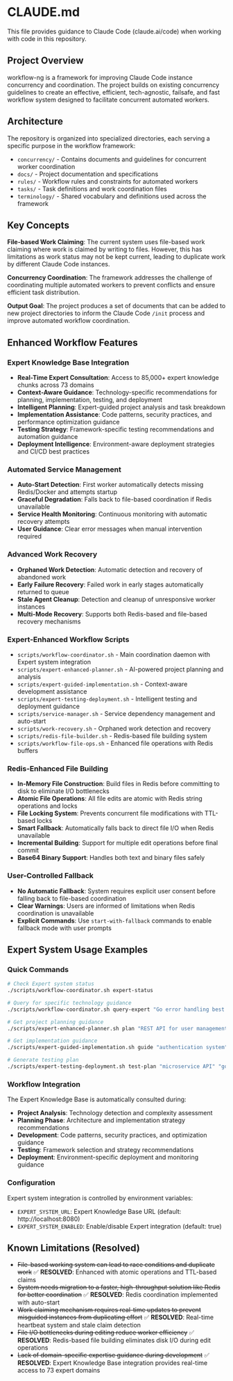 # CLAUDE.md

This file provides guidance to Claude Code (claude.ai/code) when working with code in this repository.

## Project Overview

workflow-ng is a framework for improving Claude Code instance concurrency and coordination. The project builds on existing concurrency guidelines to create an effective, efficient, tech-agnostic, failsafe, and fast workflow system designed to facilitate concurrent automated workers.

## Architecture

The repository is organized into specialized directories, each serving a specific purpose in the workflow framework:

- `concurrency/` - Contains documents and guidelines for concurrent worker coordination
- `docs/` - Project documentation and specifications  
- `rules/` - Workflow rules and constraints for automated workers
- `tasks/` - Task definitions and work coordination files
- `terminology/` - Shared vocabulary and definitions used across the framework

## Key Concepts

**File-based Work Claiming**: The current system uses file-based work claiming where work is claimed by writing to files. However, this has limitations as work status may not be kept current, leading to duplicate work by different Claude Code instances.

**Concurrency Coordination**: The framework addresses the challenge of coordinating multiple automated workers to prevent conflicts and ensure efficient task distribution.

**Output Goal**: The project produces a set of documents that can be added to new project directories to inform the Claude Code `/init` process and improve automated workflow coordination.

## Enhanced Workflow Features

### Expert Knowledge Base Integration
- **Real-Time Expert Consultation**: Access to 85,000+ expert knowledge chunks across 73 domains
- **Context-Aware Guidance**: Technology-specific recommendations for planning, implementation, testing, and deployment
- **Intelligent Planning**: Expert-guided project analysis and task breakdown
- **Implementation Assistance**: Code patterns, security practices, and performance optimization guidance
- **Testing Strategy**: Framework-specific testing recommendations and automation guidance
- **Deployment Intelligence**: Environment-aware deployment strategies and CI/CD best practices

### Automated Service Management
- **Auto-Start Detection**: First worker automatically detects missing Redis/Docker and attempts startup
- **Graceful Degradation**: Falls back to file-based coordination if Redis unavailable
- **Service Health Monitoring**: Continuous monitoring with automatic recovery attempts
- **User Guidance**: Clear error messages when manual intervention required

### Advanced Work Recovery
- **Orphaned Work Detection**: Automatic detection and recovery of abandoned work
- **Early Failure Recovery**: Failed work in early stages automatically returned to queue
- **Stale Agent Cleanup**: Detection and cleanup of unresponsive worker instances
- **Multi-Mode Recovery**: Supports both Redis-based and file-based recovery mechanisms

### Expert-Enhanced Workflow Scripts
- `scripts/workflow-coordinator.sh` - Main coordination daemon with Expert system integration
- `scripts/expert-enhanced-planner.sh` - AI-powered project planning and analysis
- `scripts/expert-guided-implementation.sh` - Context-aware development assistance
- `scripts/expert-testing-deployment.sh` - Intelligent testing and deployment guidance
- `scripts/service-manager.sh` - Service dependency management and auto-start
- `scripts/work-recovery.sh` - Orphaned work detection and recovery
- `scripts/redis-file-builder.sh` - Redis-based file building system
- `scripts/workflow-file-ops.sh` - Enhanced file operations with Redis buffers

### Redis-Enhanced File Building
- **In-Memory File Construction**: Build files in Redis before committing to disk to eliminate I/O bottlenecks
- **Atomic File Operations**: All file edits are atomic with Redis string operations and locks
- **File Locking System**: Prevents concurrent file modifications with TTL-based locks
- **Smart Fallback**: Automatically falls back to direct file I/O when Redis unavailable
- **Incremental Building**: Support for multiple edit operations before final commit
- **Base64 Binary Support**: Handles both text and binary files safely

### User-Controlled Fallback
- **No Automatic Fallback**: System requires explicit user consent before falling back to file-based coordination
- **Clear Warnings**: Users are informed of limitations when Redis coordination is unavailable
- **Explicit Commands**: Use `start-with-fallback` commands to enable fallback mode with user prompts

## Expert System Usage Examples

### Quick Commands
```bash
# Check Expert system status
./scripts/workflow-coordinator.sh expert-status

# Query for specific technology guidance
./scripts/workflow-coordinator.sh query-expert "Go error handling best practices" go-expert

# Get project planning guidance
./scripts/expert-enhanced-planner.sh plan "REST API for user management"

# Get implementation guidance
./scripts/expert-guided-implementation.sh guide "authentication system" "go"

# Generate testing plan
./scripts/expert-testing-deployment.sh test-plan "microservice API" "go postgresql"
```

### Workflow Integration
The Expert Knowledge Base is automatically consulted during:
- **Project Analysis**: Technology detection and complexity assessment
- **Planning Phase**: Architecture and implementation strategy recommendations  
- **Development**: Code patterns, security practices, and optimization guidance
- **Testing**: Framework selection and strategy recommendations
- **Deployment**: Environment-specific deployment and monitoring guidance

### Configuration
Expert system integration is controlled by environment variables:
- `EXPERT_SYSTEM_URL`: Expert Knowledge Base URL (default: http://localhost:8080)
- `EXPERT_SYSTEM_ENABLED`: Enable/disable Expert integration (default: true)

## Known Limitations (Resolved)

- ~~File-based working system can lead to race conditions and duplicate work~~ ✅ **RESOLVED**: Enhanced with atomic operations and TTL-based claims
- ~~System needs migration to a faster, high-throughput solution like Redis for better coordination~~ ✅ **RESOLVED**: Redis coordination implemented with auto-start
- ~~Work claiming mechanism requires real-time updates to prevent misguided instances from duplicating effort~~ ✅ **RESOLVED**: Real-time heartbeat system and stale claim detection
- ~~File I/O bottlenecks during editing reduce worker efficiency~~ ✅ **RESOLVED**: Redis-based file building eliminates disk I/O during edit operations
- ~~Lack of domain-specific expertise guidance during development~~ ✅ **RESOLVED**: Expert Knowledge Base integration provides real-time access to 73 expert domains